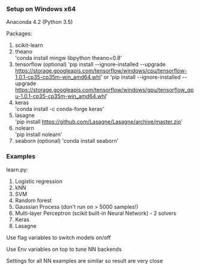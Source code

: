 
### Setup on Windows x64

Anaconda 4.2 (Python 3.5)

Packages:

1. scikit-learn  
2. theano  
'conda install mingw libpython theano=0.8'
3. tensorflow (optional)
'pip install --ignore-installed --upgrade https://storage.googleapis.com/tensorflow/windows/cpu/tensorflow-1.0.1-cp35-cp35m-win_amd64.whl'
or 
'pip install --ignore-installed --upgrade https://storage.googleapis.com/tensorflow/windows/gpu/tensorflow_gpu-1.0.1-cp35-cp35m-win_amd64.whl'
3. keras  
'conda install -c conda-forge keras'
4. lasagne  
'pip install https://github.com/Lasagne/Lasagne/archive/master.zip'
5. nolearn  
'pip install nolearn'
6. seaborn (optional) 
'conda install seaborn'

### Examples

learn.py:

1. Logistic regression
2. kNN
3. SVM
4. Random forest
5. Gaussian Process (don't run on > 5000 samples!)
6. Multi-layer Perceptron (scikit built-in Neural Network) - 2 solvers
7. Keras
8. Lasagne

Use flag variables to switch models on/off

Use Env variables on top to tune NN backends

Settings for all NN examples are similar so result are very close
